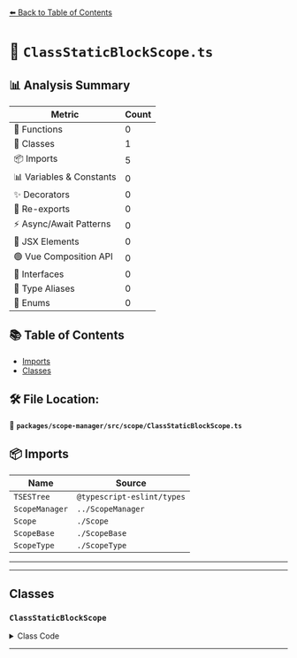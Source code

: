[⬅️ Back to Table of Contents](../../../../index.md)

# 📄 `ClassStaticBlockScope.ts`

## 📊 Analysis Summary

| Metric | Count |
|--------|-------|
| 🔧 Functions | 0 |
| 🧱 Classes | 1 |
| 📦 Imports | 5 |
| 📊 Variables & Constants | 0 |
| ✨ Decorators | 0 |
| 🔄 Re-exports | 0 |
| ⚡ Async/Await Patterns | 0 |
| 💠 JSX Elements | 0 |
| 🟢 Vue Composition API | 0 |
| 📐 Interfaces | 0 |
| 📑 Type Aliases | 0 |
| 🎯 Enums | 0 |

## 📚 Table of Contents

- [Imports](#imports)
- [Classes](#classes)

## 🛠️ File Location:
📂 **`packages/scope-manager/src/scope/ClassStaticBlockScope.ts`**

## 📦 Imports

| Name | Source |
|------|--------|
| `TSESTree` | `@typescript-eslint/types` |
| `ScopeManager` | `../ScopeManager` |
| `Scope` | `./Scope` |
| `ScopeBase` | `./ScopeBase` |
| `ScopeType` | `./ScopeType` |


---


---

## Classes

### `ClassStaticBlockScope`

<details><summary>Class Code</summary>

```ts
export class ClassStaticBlockScope extends ScopeBase<
  ScopeType.classStaticBlock,
  TSESTree.StaticBlock,
  Scope
> {
  constructor(
    scopeManager: ScopeManager,
    upperScope: ClassStaticBlockScope['upper'],
    block: ClassStaticBlockScope['block'],
  ) {
    super(scopeManager, ScopeType.classStaticBlock, upperScope, block, false);
  }
}
```
</details>


---